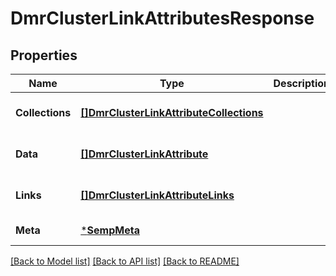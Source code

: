 # DmrClusterLinkAttributesResponse

## Properties
Name | Type | Description | Notes
------------ | ------------- | ------------- | -------------
**Collections** | [**[]DmrClusterLinkAttributeCollections**](DmrClusterLinkAttributeCollections.md) |  | [optional] [default to null]
**Data** | [**[]DmrClusterLinkAttribute**](DmrClusterLinkAttribute.md) |  | [optional] [default to null]
**Links** | [**[]DmrClusterLinkAttributeLinks**](DmrClusterLinkAttributeLinks.md) |  | [optional] [default to null]
**Meta** | [***SempMeta**](SempMeta.md) |  | [default to null]

[[Back to Model list]](../README.md#documentation-for-models) [[Back to API list]](../README.md#documentation-for-api-endpoints) [[Back to README]](../README.md)

